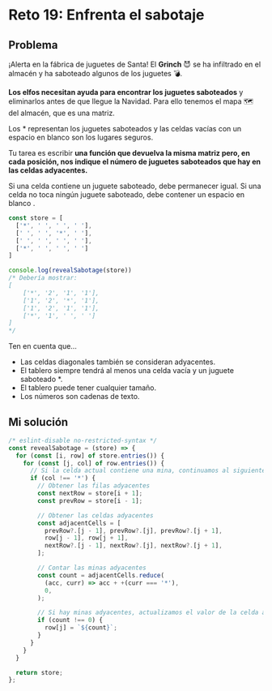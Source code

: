 # Reto 19: Enfrenta el sabotaje

## Problema

¡Alerta en la fábrica de juguetes de Santa! El **Grinch** 😈 se ha infiltrado en el almacén y ha saboteado algunos de los juguetes 💣.

**Los elfos necesitan ayuda para encontrar los juguetes saboteados** y eliminarlos antes de que llegue la Navidad. Para ello tenemos el mapa 🗺️ del almacén, que es una matriz.

Los * representan los juguetes saboteados y las celdas vacías con un espacio en blanco son los lugares seguros.

Tu tarea es escribir **una función que devuelva la misma matriz pero, en cada posición, nos indique el número de juguetes saboteados que hay en las celdas adyacentes.**

Si una celda contiene un juguete saboteado, debe permanecer igual. Si una celda no toca ningún juguete saboteado, debe contener un espacio en blanco .

```js
const store = [
  ['*', ' ', ' ', ' '],
  [' ', ' ', '*', ' '],
  [' ', ' ', ' ', ' '],
  ['*', ' ', ' ', ' ']
]

console.log(revealSabotage(store))
/* Debería mostrar:
[
    ['*', '2', '1', '1'],
    ['1', '2', '*', '1'],
    ['1', '2', '1', '1'],
    ['*', '1', ' ', ' ']
]
*/
```

Ten en cuenta que…

- Las celdas diagonales también se consideran adyacentes.
- El tablero siempre tendrá al menos una celda vacía y un juguete saboteado *.
- El tablero puede tener cualquier tamaño.
- Los números son cadenas de texto.

## Mi solución

```js
/* eslint-disable no-restricted-syntax */
const revealSabotage = (store) => {
  for (const [i, row] of store.entries()) {
    for (const [j, col] of row.entries()) {
      // Si la celda actual contiene una mina, continuamos al siguiente paso
      if (col !== '*') {
        // Obtener las filas adyacentes
        const nextRow = store[i + 1];
        const prevRow = store[i - 1];

        // Obtener las celdas adyacentes
        const adjacentCells = [
          prevRow?.[j - 1], prevRow?.[j], prevRow?.[j + 1],
          row[j - 1], row[j + 1],
          nextRow?.[j - 1], nextRow?.[j], nextRow?.[j + 1],
        ];

        // Contar las minas adyacentes
        const count = adjacentCells.reduce(
          (acc, curr) => acc + +(curr === '*'),
          0,
        );

        // Si hay minas adyacentes, actualizamos el valor de la celda actual
        if (count !== 0) {
          row[j] = `${count}`;
        }
      }
    }
  }

  return store;
};
```

